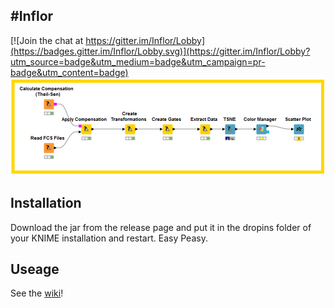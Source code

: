 #Inflor
--------------------------------------------

[![Join the chat at https://gitter.im/Inflor/Lobby](https://badges.gitter.im/Inflor/Lobby.svg)](https://gitter.im/Inflor/Lobby?utm_source=badge&utm_medium=badge&utm_campaign=pr-badge&utm_content=badge)
![A typical Inflor workflow](https://github.com/AaronNHart/Inflor/blob/master/wiki/demo-workflow.png)


## Installation
Download the jar from the release page and put it in the dropins folder of your KNIME installation and restart.  Easy Peasy.  

## Useage 
See the [wiki](https://github.com/AaronNHart/Inflor/wiki)!  
